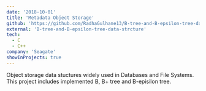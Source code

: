 ```yaml
---
date: '2018-10-01'
title: 'Metadata Object Storage'
github: 'https://github.com/RadhaGulhane13/B-tree-and-B-epsilon-tree-data-strcture'
external: 'B-tree-and-B-epsilon-tree-data-strcture'
tech:
  - C
  - C++
company: 'Seagate'
showInProjects: true
---
```


Object storage data stuctures widely used in Databases and File Systems. This project includes implemented B, B+ tree and B-episilon tree.
